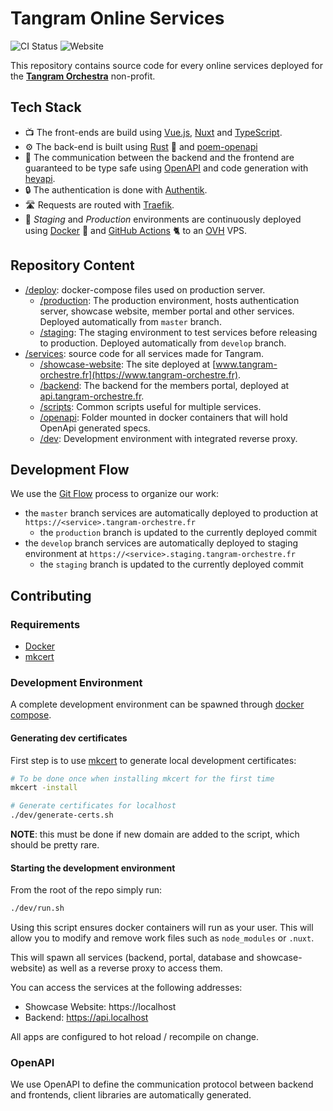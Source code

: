# Tangram Online Services

![CI Status](https://github.com/tangram-orchestre/showcase-website/actions/workflows/ci.yml/badge.svg)
![Website](https://img.shields.io/badge/Showcase_Website-Online-blue?link=https://www.tangram-orchestre.fr)

This repository contains source code for every online services deployed for the [**Tangram Orchestra**](https://www.tangram-orchestre.fr) non-profit.

## Tech Stack

- 📺 The front-ends are build using [Vue.js](https://vuejs.org/), [Nuxt](https://nuxt.com/) and [TypeScript](https://www.typescriptlang.org/).
- ⚙️ The back-end is built using [Rust](https://www.rust-lang.org/) 🦀 and [poem-openapi](https://crates.io/crates/poem-openapi)
- 🔀 The communication between the backend and the frontend are guaranteed to be type safe using [OpenAPI](https://swagger.io/specification/) and code generation with [heyapi](https://heyapi.dev/).
- 🔒 The authentication is done with [Authentik](https://goauthentik.io/).
- 🛣️ Requests are routed with [Traefik](https://doc.traefik.io/traefik/).
- 🔄 _Staging_ and _Production_ environments are continuously deployed using [Docker](https://www.docker.com/) 🐳 and [GitHub Actions](https://github.com/features/actions) 🐈 to an [OVH](https://www.ovhcloud.com) VPS.

## Repository Content

- [/deploy](deploy): docker-compose files used on production server.
  - [/production](deploy/production/): The production environment, hosts authentication server, showcase website, member portal and other services. Deployed automatically from `master` branch.
  - [/staging](deploy/staging/): The staging environment to test services before releasing to production. Deployed automatically from `develop` branch.
- [/services](services): source code for all services made for Tangram.
  - [/showcase-website](services/showcase-website/): The site deployed at [www.tangram-orchestre.fr](https://www.tangram-orchestre.fr).
  - [/backend](services/backend): The backend for the members portal, deployed at [api.tangram-orchestre.fr](https://api.tangram-orchestre.fr).
  - [/scripts](services/scripts): Common scripts useful for multiple services.
  - [/openapi](services/openapi): Folder mounted in docker containers that will hold OpenApi generated specs.
  - [/dev](services/dev): Development environment with integrated reverse proxy.

## Development Flow

We use the [Git Flow](https://www.atlassian.com/git/tutorials/comparing-workflows/gitflow-workflow) process to organize our work:
 - the `master` branch services are automatically deployed to production at `https://<service>.tangram-orchestre.fr`
   - the `production` branch is updated to the currently deployed commit
 - the `develop` branch services are automatically deployed to staging environment at `https://<service>.staging.tangram-orchestre.fr`
   - the `staging` branch is updated to the currently deployed commit

## Contributing

### Requirements

- [Docker](https://docs.docker.com/engine/install/)
- [mkcert](https://github.com/FiloSottile/mkcert)

### Development Environment

A complete development environment can be spawned through [docker compose](https://docs.docker.com/compose/).

#### Generating dev certificates

First step is to use [mkcert](https://github.com/FiloSottile/mkcert) to generate local development certificates:

```bash
# To be done once when installing mkcert for the first time
mkcert -install

# Generate certificates for localhost
./dev/generate-certs.sh
```

**NOTE**: this must be done if new domain are added to the script, which should be pretty rare.

#### Starting the development environment

From the root of the repo simply run:

```bash
./dev/run.sh
```

Using this script ensures docker containers will run as your user. This will allow you to modify and remove work files such as `node_modules` or `.nuxt`.

This will spawn all services (backend, portal, database and showcase-website) as well as a reverse proxy to access them.

You can access the services at the following addresses:
 - Showcase Website: https://localhost
 - Backend: https://api.localhost

All apps are configured to hot reload / recompile on change.

### OpenAPI

We use OpenAPI to define the communication protocol between backend and frontends, client libraries are automatically generated.